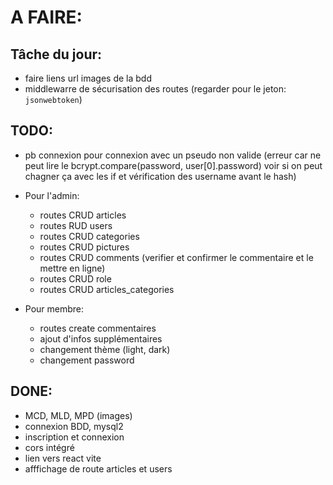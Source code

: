 # A FAIRE:

## Tâche du jour:
- faire liens url images de la bdd 
- middlewarre de sécurisation des routes (regarder pour le jeton: `jsonwebtoken`)

## TODO:
- pb connexion pour connexion avec un pseudo non valide (erreur car ne peut lire le bcrypt.compare(password, user[0].password) voir si on peut chagner ça avec les if et vérification des username avant le hash)

- Pour l'admin:  
    - routes CRUD articles   
    - routes RUD users   
    - routes CRUD categories   
    - routes CRUD pictures   
    - routes CRUD comments   (verifier et confirmer le commentaire et le mettre en ligne)
    - routes CRUD role   
    - routes CRUD articles_categories   
   
- Pour membre:
  - routes create commentaires
  - ajout d'infos supplémentaires
  - changement thème (light, dark)
  - changement password
  

## DONE:
- MCD, MLD, MPD (images)
- connexion BDD, mysql2
- inscription et connexion
- cors intégré
- lien vers react vite
- afffichage de route articles et users
